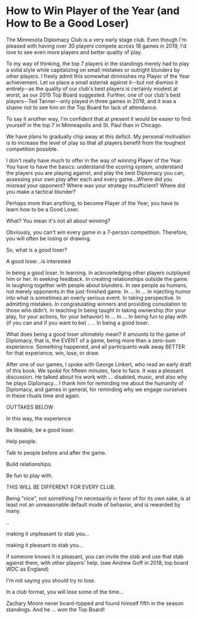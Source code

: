 # How to Win Player of the Year (and How to Be a Good Loser)

The Minnesota Diplomacy Club is a very early stage club. Even though I'm pleased with having over 30 players compete across 18 games in 2019, I'd love to see even more players and better quality of play. 

To my way of thinking, the top 7 players in the standings merely had to play a solid style while capitalizing on small mistakes or outright blunders by other players. I freely admit this somewhat diminishes my Player of the Year achievement. Let us place a small asterisk against it--but not dismiss it entirely--as the quality of our club's best players is certainly modest at worst, as our 2019 Top Board suggested. Further, one of our club's best players--Ted Tanner--only played in three games in 2019, and it was a shame not to see him on the Top Board for lack of attendance.

To say it another way, I'm confident that at present it would be easier to find yourself in the top 7 in Minneapolis and St. Paul than in Chicago. 

We have plans to gradually chip away at this deficit. My personal motivation is to increase the level of play so that all players benefit from the toughest competition possible. 

I don't really have much to offer in the way of winning Player of the Year. You have to have the basics: understand the scoring system, understand the players you are playing against, and play the best Diplomacy you can, assessing your own play after each and every game...Where did you misread your opponent? Where was your strategy insufficient? Where did you make a tactical blunder? 

Perhaps more than anything, to become Player of the Year, you have to learn how to be a Good Loser.

What? You mean it's not all about winning?

Obviously, you can't win every game in a 7-person competition. Therefore, you will often be losing or drawing.

So, what is a good loser?

A good loser...is interested 

In being a good loser.
In learning.
In acknowledging other players outplayed him or her. 
In seeking feedback. 
In creating relationships outside the game. 
In laughing together with people about blunders. 
In see people as humans, not merely opponents in the just-finished game.
In ...
In ...
In injecting humor into what is sometimes an overly serious event. 
In taking perspective. 
In admitting mistakes. 
In congratulating winners and providing consolation to those who didn't. 
In teaching
In being taught
In taking ownership (for your play, for your actions, for your behavior)
In ... 
In ... 
In being fun to play with (if you can and if you want to be)
..
..
In being a good loser. 

What does being a good loser ultimately mean? It amounts to the game of Diplomacy, that is, the EVENT of a game, being more than a zero-sum experience. Something happened, and all participants walk away BETTER for that experience, win, lose, or draw. 

After one of our games, I spoke with George Linkert, who read an early draft of this book. We spoke for fifteen minutes, face to face. It was a pleasant discussion. He talked about his work with ... disabled, music, and also why he plays Diplomacy... I thank him for reminding me about the humanity of Diplomacy, and games in general, for reminding why we engage ourselves in these rituals time and again. 



OUTTAKES BELOW



In this way, the experience

Be likeable, be a good loser. 

Help people. 

Talk to people before and after the game. 

Build relationships. 

Be fun to play with. 

THIS WILL BE DIFFERENT FOR EVERY CLUB. 

Being "nice", not something I'm necessarily in favor of for its own sake, is at least not an unreasonable default mode of behavior, and is rewarded by many. 

..

making it unpleasant to stab you...

making it pleasant to stab you...

if someone knows it is pleasant, you can invite the stab and use that stab against them, with other players' help. (see Andrew Goff in 2018, top board WDC as England)



I'm not saying you should try to lose. 

In a club format, you will lose some of the time...




Zachary Moore never board-topped and found himself fifth in the season standings. And he ... won the Top Board! 